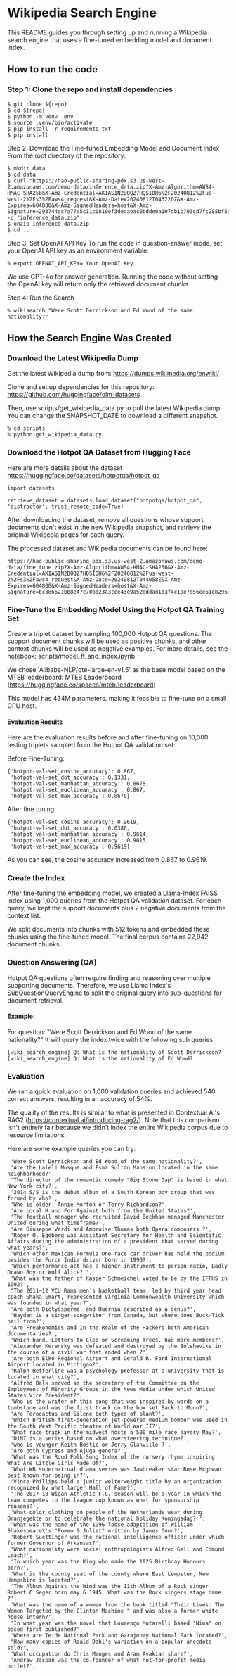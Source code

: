 # Wikipedia Search Engine
This README guides you through setting up and running a Wikipedia search engine that uses a fine-tuned embedding model and document index.


## How to run the code
### Step 1: Clone the repo and install dependencies

```
$ git clone ${repo}
$ cd ${repo}
$ python -m venv .env
$ source .venv/bin/activate
$ pip install -r requirements.txt
$ pip install .
```

Step 2: Download the Fine-tuned Embedding Model and Document Index
From the root directory of the repository:

```
$ mkdir data
$ cd data
$ curl "https://hao-public-sharing-pdx.s3.us-west-2.amazonaws.com/demo-data/inference_data.zip?X-Amz-Algorithm=AWS4-HMAC-SHA256&X-Amz-Credential=AKIASIN2BOQZ7HQSIDH6%2F20240812%2Fus-west-2%2Fs3%2Faws4_request&X-Amz-Date=20240812T043220Z&X-Amz-Expires=604800&X-Amz-SignedHeaders=host&X-Amz-Signature=293744ec7a77a5c11c0810ef3deaaeac0bdde0a107db1b703cd7fc285bf54e90" -o "inference_data.zip"
$ unzip inference_data.zip 
$ cd ..
```

Step 3: Set OpenAI API Key
To run the code in question-answer mode, set your OpenAI API key as an environment variable:
```
% export OPENAI_API_KEY= Your OpenAI Key
```
We use GPT-4o for answer generation. Running the code without setting the OpenAI key will return only the retrieved document chunks.

Step 4: Run the Search
```
% wikisearch "Were Scott Derrickson and Ed Wood of the same nationality?"
```



## How the Search Engine Was Created
### Download the Latest Wikipedia Dump
Get the latest Wikipedia dump from: https://dumps.wikimedia.org/enwiki/

Clone and set up dependencies for this repository: https://github.com/huggingface/olm-datasets

Then, use scripts/get_wikipedia_data.py to pull the latest Wikipedia dump. You can change the SNAPSHOT_DATE to download a different snapshot.
```
% cd scripts
% python get_wikipedia_data.py
```

### Download the Hotpot QA Dataset from Hugging Face

Here are more details about the dataset https://huggingface.co/datasets/hotpotqa/hotpot_qa

```
import datasets

retrieve_dataset = datasets.load_dataset("hotpotqa/hotpot_qa", 'distractor', trust_remote_code=True)
```

After downloading the dataset, remove all questions whose support documents don't exist in the new Wikipedia snapshot, and retrieve the original Wikipedia pages for each query.

The processed dataset and Wikipedia documents can be found here:
```
https://hao-public-sharing-pdx.s3.us-west-2.amazonaws.com/demo-data/fine_tune.zip?X-Amz-Algorithm=AWS4-HMAC-SHA256&X-Amz-Credential=AKIASIN2BOQZ7HQSIDH6%2F20240812%2Fus-west-2%2Fs3%2Faws4_request&X-Amz-Date=20240812T044058Z&X-Amz-Expires=604800&X-Amz-SignedHeaders=host&X-Amz-Signature=bc886621bb8e47c70bd23a3cee43e9a52eddad1d3f4c1ae7d56ee61eb29639d2
```


### Fine-Tune the Embedding Model Using the Hotpot QA Training Set
Create a triplet dataset by sampling 100,000 Hotpot QA questions. The support document chunks will be used as positive chunks, and other context chunks will be used as negative examples. For more details, see the notebook: scripts/model_ft_and_index.ipynb.

We chose 'Alibaba-NLP/gte-large-en-v1.5' as the base model based on the MTEB leaderboard: MTEB Leaderboard (https://huggingface.co/spaces/mteb/leaderboard)

This model has 434M parameters, making it feasible to fine-tune on a small GPU host.

#### Evaluation Results
Here are the evaluation results before and after fine-tuning on 10,000 testing triplets sampled from the Hotpot QA validation set:

Before Fine-Tuning:
```
{'hotpot-val-set_cosine_accuracy': 0.867,
 'hotpot-val-set_dot_accuracy': 0.1331,
 'hotpot-val-set_manhattan_accuracy': 0.8678,
 'hotpot-val-set_euclidean_accuracy': 0.867,
 'hotpot-val-set_max_accuracy': 0.8678}
```

After fine tuning:
```
{'hotpot-val-set_cosine_accuracy': 0.9619,
 'hotpot-val-set_dot_accuracy': 0.0386,
 'hotpot-val-set_manhattan_accuracy': 0.9614,
 'hotpot-val-set_euclidean_accuracy': 0.9615,
 'hotpot-val-set_max_accuracy': 0.9619}
```

As you can see, the cosine accuracy increased from 0.867 to 0.9619.

### Create the Index
After fine-tuning the embedding model, we created a Llama-Index FAISS index using 1,000 queries from the Hotpot QA validation dataset. For each query, we kept the support documents plus 2 negative documents from the context list.

We split documents into chunks with 512 tokens and embedded these chunks using the fine-tuned model. The final corpus contains 22,942 document chunks.

### Question Answering (QA)
Hotpot QA questions often require finding and reasoning over multiple supporting documents. Therefore, we use Llama Index's SubQuestionQueryEngine to split the original query into sub-questions for document retrieval.

#### Example:
For question: "Were Scott Derrickson and Ed Wood of the same nationality?"
It will query the index twice with the following sub queries. 
```
[wiki_search_engine] Q: What is the nationality of Scott Derrickson?
[wiki_search_engine] Q: What is the nationality of Ed Wood?
```


### Evaluation
We ran a quick evaluation on 1,000 validation queries and achieved 540 correct answers, resulting in an accuracy of 54%.

The quality of the results is similar to what is presented in Contextual AI's RAG2 (https://contextual.ai/introducing-rag2/). Note that this comparison isn't entirely fair because we didn't index the entire Wikipedia corpus due to resource limitations.

Here are some example queries you can try:
```
 'Were Scott Derrickson and Ed Wood of the same nationality?',
 'Are the Laleli Mosque and Esma Sultan Mansion located in the same neighborhood?',
 'The director of the romantic comedy "Big Stone Gap" is based in what New York city?',
 '2014 S/S is the debut album of a South Korean boy group that was formed by who?',
 'Who is older, Annie Morton or Terry Richardson?',
 'Are Local H and For Against both from the United States?',
 'The football manager who recruited David Beckham managed Manchester United during what timeframe?',
 'Are Giuseppe Verdi and Ambroise Thomas both Opera composers ?',
 'Roger O. Egeberg was Assistant Secretary for Health and Scientific Affairs during the administration of a president that served during what years?',
 'Which other Mexican Formula One race car driver has held the podium besides the Force India driver born in 1990?',
 'Which performance act has a higher instrument to person ratio, Badly Drawn Boy or Wolf Alice? ',
 'What was the father of Kasper Schmeichel voted to be by the IFFHS in 1992?',
 "The 2011–12 VCU Rams men's basketball team, led by third year head coach Shaka Smart, represented Virginia Commonwealth University which was founded in what year?",
 'Are both Dictyosperma, and Huernia described as a genus?',
 'Hayden is a singer-songwriter from Canada, but where does Buck-Tick hail from?',
 'Are Freakonomics and In the Realm of the Hackers both American documentaries?',
 'Which band, Letters to Cleo or Screaming Trees, had more members?',
 'Alexander Kerensky was defeated and destroyed by the Bolsheviks in the course of a civil war that ended when ?',
 'Are both Elko Regional Airport and Gerald R. Ford International Airport located in Michigan?',
 'Ralph Hefferline was a psychology professor at a university that is located in what city?',
 'Alfred Balk served as the secretary of the Committee on the Employment of Minority Groups in the News Media under which United States Vice President?',
 'Who is the writer of this song that was inspired by words on a tombstone and was the first track on the box set Back to Mono?',
 'Are Ferocactus and Silene both types of plant?',
 'Which British first-generation jet-powered medium bomber was used in the South West Pacific theatre of World War II?',
 'What race track in the midwest hosts a 500 mile race eavery May?',
 'D1NZ is a series based on what oversteering technique?',
 'who is younger Keith Bostic or Jerry Glanville ?',
 'Are both Cypress and Ajuga genera?',
 'What was the Roud Folk Song Index of the nursery rhyme inspiring What Are Little Girls Made Of?',
 'What WB supernatrual drama series was Jawbreaker star Rose Mcgowan best known for being in?',
 'Vince Phillips held a junior welterweight title by an organization recognized by what larger Hall of Fame?',
 'The 2017–18 Wigan Athletic F.C. season will be a year in which the team competes in the league cup known as what for sponsorship reasons?',
 'What color clothing do people of the Netherlands wear during Oranjegekte or to celebrate the national holiday Koningsdag? ',
 'What was the name of the 1996 loose adaptation of William Shakespeare\'s "Romeo & Juliet" written by James Gunn?',
 'Robert Suettinger was the national intelligence officer under which former Governor of Arkansas?',
 'What nationality were social anthropologists Alfred Gell and Edmund Leach?',
 'In which year was the King who made the 1925 Birthday Honours born?',
 'What is the county seat of the county where East Lempster, New Hampshire is located?',
 'The Album Against the Wind was the 11th Album of a Rock singer Robert C Seger born may 6 1945. What was the Rock singers stage name ?',
 'What was the name of a woman from the book titled "Their Lives: The Women Targeted by the Clinton Machine " and was also a former white house intern?',
 'In what year was the novel that Lourenço Mutarelli based "Nina" on based first published?',
 'Where are Teide National Park and Garajonay National Park located?',
 "How many copies of Roald Dahl's variation on a popular anecdote sold?",
 'What occupation do Chris Menges and Aram Avakian share?',
 'Andrew Jaspan was the co-founder of what not-for-profit media outlet?',
```
